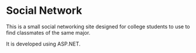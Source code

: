 # Social Network

This is a small social networking site designed for college students to use to find classmates of the same major.

It is developed using ASP.NET.
